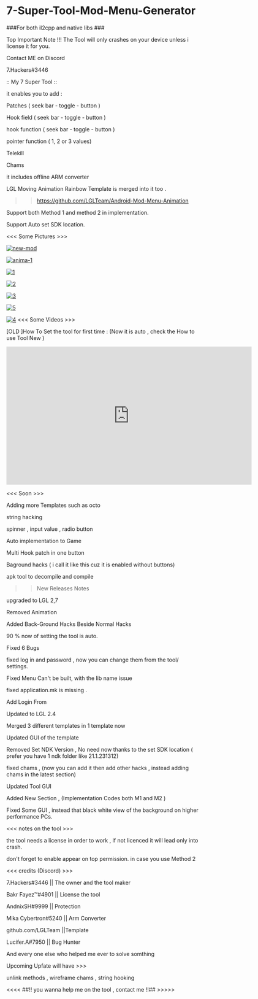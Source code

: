 # 7-Super-Tool-Mod-Menu-Generator
###For both il2cpp and native libs ###

Top Important Note !!!  The Tool will only crashes on your device unless i license it for you. 

Contact ME on Discord 

7.Hackers#3446

:: My 7 Super Tool :: 

it enables you to add : 

   Patches ( seek bar - toggle - button )

Hook field ( seek bar - toggle - button )

hook function ( seek bar - toggle - button )

pointer function ( 1, 2 or 3 values)

Telekill

Chams


it includes  offline ARM converter 

LGL Moving Animation Rainbow Template is merged into it too . 

>> https://github.com/LGLTeam/Android-Mod-Menu-Animation

Support both  Method 1 and method 2 in implementation.

Support Auto set SDK location.


<<< Some Pictures >>>
 
 <a href="https://ibb.co/PZg2W2t"><img src="https://i.ibb.co/kgXLDLM/new-mod.jpg" alt="new-mod" border="0"></a>
 

<a href="https://ibb.co/ts9CPfv"><img src="https://i.ibb.co/VSsBpyz/anima-1.gif" alt="anima-1" border="0"></a>

<a href="https://imgbb.com/"><img src="https://i.ibb.co/X8mcvGz/1.png" alt="1" border="0" /></a>

<a href="https://ibb.co/hBR9hSw"><img src="https://i.ibb.co/D9DWsZT/2.png" alt="2" border="0" /></a>

<a href="https://ibb.co/znk6kmS"><img src="https://i.ibb.co/bWfbf6r/3.png" alt="3" border="0" /></a>

<a href="https://ibb.co/PZm9Njz"><img src="https://i.ibb.co/Z6LYVX1/5.png" alt="5" border="0" /></a>

<a href="https://ibb.co/x3J19cB"><img src="https://i.ibb.co/XVS70dK/4.png" alt="4" border="0" /></a>
<<< Some Videos >>>

[OLD ]How To Set the tool for first time : (Now it is auto , check the How to use Tool New ) 

<iframe width="640" height="360" frameborder="0" src="https://mega.nz/embed/QAUTiIaQ#fZumeTkxmwR9Yqx0-MWxuAxPjRH8qU4xFsXFBGHHfcQ" allowfullscreen ></iframe>

<<< Soon >>>

Adding more Templates such as octo

string hacking 

spinner , input value , radio button 

Auto implementation to Game 

Multi Hook patch in one button

Baground hacks ( i call it like this cuz it is enabled without buttons)

apk tool to decompile and compile



>> New Releases Notes 


upgraded to LGL 2,7

Removed Animation

Added Back-Ground Hacks Beside Normal Hacks 

90 % now of setting the tool is auto.

Fixed 6 Bugs

fixed log in and password , now you can change them from the tool/ settings.

Fixed Menu Can't be built, with the lib name issue

fixed application.mk is missing .

Add Login From 

Updated to LGL 2.4 

Merged 3 different templates in 1 template now 

Updated GUI of the template  

Removed Set NDK Version , No need now thanks to the set SDK location ( prefer you have 1 ndk folder like 21.1.231312)  

fixed chams , (now you can add it then add other hacks , instead adding chams in the latest section)

Updated Tool GUI 

Added New Section , (Implementation Codes both M1 and M2 )

Fixed Some GUI , instead that black white view of the background on higher performance PCs. 
 

<<< notes on the tool >>>

the tool needs a license in order to work , if not licenced it will lead only into crash. 

 don't forget to enable appear on top permission. in case you use Method 2

<<< credits (Discord) >>>

7.Hackers#3446      || The owner and the tool maker

Bakr Fayez™#4901    || License the tool

AndnixSH#9999       || Protection

Mika Cybertron#5240 || Arm Converter

github.com/LGLTeam  ||Template

Lucifer.A#7950      || Bug Hunter

And every one else who helped me ever to solve somthing

Upcoming Upfate will have  >>> 

unlink methods , wireframe chams , string hooking

<<<< ##!! you wanna help me on the tool , contact me !!## >>>>>
